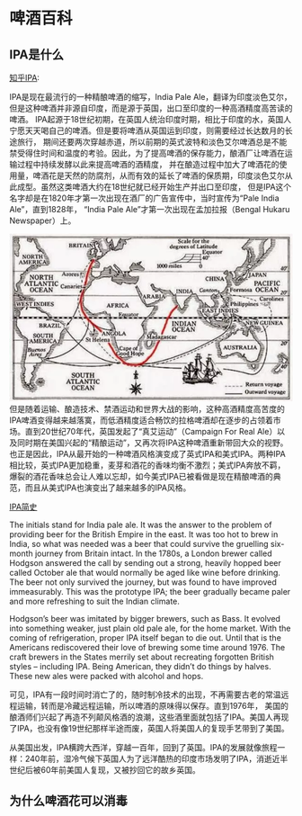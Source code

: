 # 啤酒百科

## IPA是什么

[知乎IPA](https://zhuanlan.zhihu.com/p/28153430):

IPA是现在最流行的一种精酿啤酒的缩写，India Pale Ale，翻译为印度淡色艾尔，但是这种啤酒并非源自印度，而是源于英国，出口至印度的一种高酒精度高苦读的啤酒。
IPA起源于18世纪初期，在英国人统治印度时期，相比于印度的水，英国人宁愿天天喝自己的啤酒。但是要将啤酒从英国运到印度，则需要经过长达数月的长途旅行，
期间还要两次穿越赤道，所以前期的英式波特和淡色艾尔啤酒总是不能禁受得住时间和温度的考验。因此，为了提高啤酒的保存能力，酿酒厂让啤酒在运输过程中持续发酵以此来提高啤酒的酒精度，
并在酿造过程中加大了啤酒花的使用量，啤酒花是天然的防腐剂，从而有效的延长了啤酒的保质期，印度淡色艾尔从此成型。虽然这类啤酒大约在18世纪就已经开始生产并出口至印度，
但是IPA这个名字却是在1820年才第一次出现在酒厂的广告宣传中，当时宣传为“Pale India Ale”，直到1828年， “India Pale Ale”才第一次出现在孟加拉报（Bengal Hukaru Newspaper）上。

![](images/ipa-boat-trip-map.png)
但是随着运输、酿造技术、禁酒运动和世界大战的影响，这种高酒精度高苦度的IPA啤酒变得越来越落寞，而低酒精度适合畅饮的拉格啤酒却在逐步的占领着市场。直到20世纪70年代，英国发起了“真艾运动”（Campaign For Real Ale）以及同时期在美国兴起的“精酿运动”，又再次将IPA这种啤酒重新带回大众的视野。也正是因此，IPA从最开始的一种啤酒风格演变成了英式IPA和美式IPA。两种IPA相比较，英式IPA更加稳重，麦芽和酒花的香味均衡不激烈；美式IPA奔放不羁，爆裂的酒花香味总会让人难以忘却，如今美式IPA已被看做是现在精酿啤酒的典范，而且从美式IPA也演变出了越来越多的IPA风格。

[IPA简史](https://www.theguardian.com/lifeandstyle/2015/jan/30/brief-history-of-ipa-india-pale-ale-empire-drinks)

The initials stand for India pale ale. It was the answer to the problem of providing beer for the British Empire in the east. 
It was too hot to brew in India, so what was needed was a beer that could survive the gruelling six-month journey from Britain intact. 
In the 1780s, a London brewer called Hodgson answered the call by sending out a strong, heavily hopped beer called 
October ale that would normally be aged like wine before drinking. The beer not only survived the journey, 
but was found to have improved immeasurably. This was the prototype IPA; the beer gradually became paler and more refreshing 
to suit the Indian climate.

Hodgson’s beer was imitated by bigger brewers, such as Bass. It evolved into something weaker, just plain old pale ale, 
for the home market. With the coming of refrigeration, proper IPA itself began to die out. Until that is the Americans 
rediscovered their love of brewing some time around 1976. The craft brewers in the States merrily set about recreating 
forgotten British styles – including IPA. Being American, they didn’t do things by halves. These new ales were packed with 
alcohol and hops.

可见，IPA有一段时间时消亡了的，随时制冷技术的出现，不再需要古老的常温远程运输，转而是冷藏远程运输，所以啤酒的原味得以保存。直到1976年，
美国的酿酒师们兴起了再造不列颠风格酒的浪潮，这些酒里面就包括了IPA。美国人再现了IPA，也没有像19世纪那样半途而废，英国人将美国人的复现手艺带到了美国。

从美国出发，IPA横跨大西洋，穿越一百年，回到了英国。IPA的发展就像旅程一样：240年前，湿冷气候下英国人为了远洋酷热的印度市场发明了IPA，消逝近半世纪后被60年前美国人复现，又被抄回它的故乡英国。

## 为什么啤酒花可以消毒